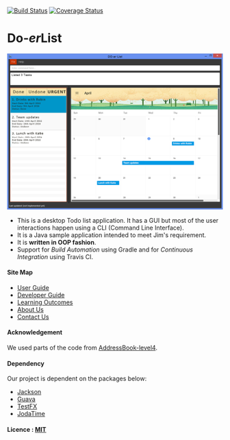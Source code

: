 [![Build Status](https://travis-ci.org/TeamPGP/main.svg?branch=master)](https://travis-ci.org/TeamPGP/main)
[![Coverage Status](https://coveralls.io/repos/github/TeamPGP/main/badge.svg?branch=master)](https://coveralls.io/github/TeamPGP/main?branch=master)

# Do-*er*List

<img src="docs/images/prototype_ui_v1.jpg" width="600"><br>

* This is a desktop Todo list application. It has a GUI but most of the user interactions happen using 
  a CLI (Command Line Interface).
* It is a Java sample application intended to meet Jim's requirement. 
* It is **written in OOP fashion**. 
* Support for *Build Automation* using Gradle and for *Continuous Integration* using Travis CI.

  
#### Site Map
* [User Guide](docs/UserGuide.md) 
* [Developer Guide](docs/DeveloperGuide.md) 
* [Learning Outcomes](docs/LearningOutcomes.md) 
* [About Us](docs/AboutUs.md)
* [Contact Us](docs/ContactUs.md)

#### Acknowledgement
We used parts of the code from [AddressBook-level4](https://github.com/se-edu/addressbook-level4).

#### Dependency
Our project is dependent on the packages below:
* [Jackson](https://github.com/FasterXML/jackson)
* [Guava](https://github.com/google/guava)
* [TestFX](https://github.com/TestFX/TestFX)
* [JodaTime](http://www.joda.org/joda-time/index.html)

#### Licence : [MIT](LICENSE)
